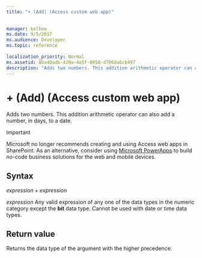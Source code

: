 ```yaml
---
title: "+ (Add) (Access custom web app)"
 
 
manager: kelbow
ms.date: 9/5/2017
ms.audience: Developer
ms.topic: reference
  
localization_priority: Normal
ms.assetid: 8ba40adb-420a-4e5f-8858-d706da6cb497
description: "Adds two numbers. This addition arithmetic operator can also add a number, in days, to a date."
---
```


# + (Add) (Access custom web app)

Adds two numbers. This addition arithmetic operator can also add a number, in days, to a date. 
  
> [!IMPORTANT]
> Microsoft no longer recommends creating and using Access web apps in SharePoint. As an alternative, consider using [Microsoft PowerApps](https://powerapps.microsoft.com/en-us/) to build no-code business solutions for the web and mobile devices. 
  
## Syntax

 *expression*  +  *expression* 
  
 *expression*  Any valid expression of any one of the data types in the numeric category except the **bit** data type. Cannot be used with date or time data types. 
  
## Return value

Returns the data type of the argument with the higher precedence. 
  

